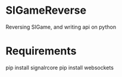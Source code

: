 # SIGameReverse
Reversing SIGame, and writing api on python

# Requirements
pip install signalrcore
pip install websockets
